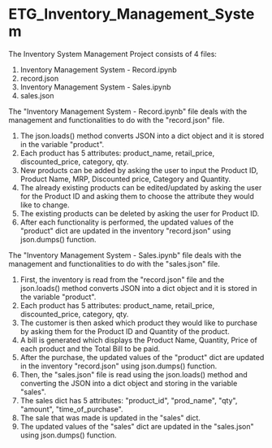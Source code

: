 # ETG_Inventory_Management_System

The Inventory System Management Project consists of 4 files:

1. Inventory Management System - Record.ipynb
2. record.json
3. Inventory Management System - Sales.ipynb
4. sales.json

The "Inventory Management System - Record.ipynb" file deals with the management and functionalities to do with the "record.json" file.

1. The json.loads() method converts JSON into a dict object and it is stored in the variable "product".
2. Each product has 5 attributes: product_name, retail_price, discounted_price, category, qty.
3. New products can be added by asking the user to input the Product ID, Product Name, MRP, Discounted price, Category and Quantity. 
4. The already existing products can be edited/updated by asking the user for the Product ID and asking them to choose the attribute they would like to change.
5. The existing products can be deleted by asking the user for Product ID.
6. After each functionality is performed, the updated values of the "product" dict are updated in the inventory "record.json" using json.dumps() function.

The "Inventory Management System - Sales.ipynb" file deals with the management and functionalities to do with the "sales.json" file.

1. First, the inventory is read from the "record.json" file and the json.loads() method converts JSON into a dict object and it is stored in the variable "product".
2. Each product has 5 attributes: product_name, retail_price, discounted_price, category, qty.
3. The customer is then asked which product they would like to purchase by asking them for the Product ID and Quantity of the product.
4. A bill is generated which displays the Product Name, Quantity, Price of each product and the Total Bill to be paid.
5. After the purchase, the updated values of the "product" dict are updated in the inventory "record.json" using json.dumps() function.
6. Then, the "sales.json" file is read using the json.loads() method and converting the JSON into a dict object and storing in the variable "sales".
7. The sales dict has 5 attributes: "product_id", "prod_name", "qty", "amount", "time_of_purchase".
8. The sale that was made is updated in the "sales" dict.
9. The updated values of the "sales" dict are updated in the "sales.json" using json.dumps() function.

